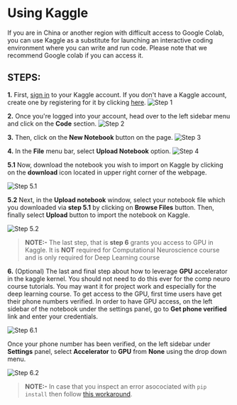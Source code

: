 # Using Kaggle

If you are in China or another region with difficult 
access to Google Colab, you can use Kaggle as a substitute for launching an interactive coding environment where you can write and run code. Please note that we recommend Google colab if you can access it.

## STEPS:
**1.** First, [sign in](https://www.kaggle.com/account/login) to your Kaggle account. If you don't have a Kaggle account, create one by registering for it by clicking [here](https://www.kaggle.com/account/login?phase=startRegisterTab&returnUrl=%2F). 
![Step 1](../static/kaggle_step1.png)

**2.** Once you're logged into your account, head over to the left sidebar menu and click on the **Code** section. 
![Step 2](../static/kaggle_step2.png)

**3.** Then, click on the **New Notebook** button on the page.
![Step 3](../static/kaggle_step3.png)

**4.** In the **File** menu bar, select **Upload Notebook** option.
![Step 4](../static/kaggle_step4.png)

**5.1** Now, download the notebook you wish to import on Kaggle by clicking on the **download** icon located in upper right corner of the webpage.

![Step 5.1](../static/kaggle_step5.1.png)

**5.2** Next, in the **Upload notebook** window, select your  notebook file which you downloaded via **step 5.1** by clicking on **Browse Files** button. Then, finally select **Upload** button to import the notebook on Kaggle.

![Step 5.2](../static/kaggle_step5.2.png)

>**NOTE:-** The last step, that is **step 6** grants you access to GPU in Kaggle. It is **NOT** required for Computational Neuroscience course and is only required for Deep Learning course

**6.** (Optional) The last and final step about how to leverage **GPU** accelerator in the kaggle kernel. You should not need to do this ever for the comp neuro course tutorials. You may want it for project work and especially for the deep learning course. To get access to the GPU, first time users have get their phone numbers verified. In order to have GPU access, on the left sidebar of the notebook under the settings panel, go to **Get phone verified** link and enter your credentials.

![Step 6.1](../static/kaggle_step6_1.png)

Once your phone number has been verified, on the left sidebar under **Settings** panel, select **Accelerator** to **GPU** from **None** using the drop down menu.

![Step 6.2](../static/kaggle_step6_2.png)


>**NOTE:-** In case that you inspect an error asocociated with `pip install` then follow [this workaround](https://www.kaggle.com/product-feedback/63544).

